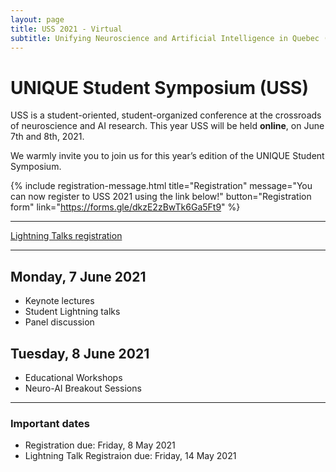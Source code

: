 ```yaml
---
layout: page
title: USS 2021 - Virtual
subtitle: Unifying Neuroscience and Artificial Intelligence in Quebec (UNIQUE) - Student Symposium
---
```

# UNIQUE Student Symposium (USS)
USS is a student-oriented, student-organized conference at the crossroads of neuroscience and AI research. This year USS will be held **online**, on June 7th and 8th, 2021.

We warmly invite you to join us for this year’s edition of the UNIQUE Student Symposium.  

{% include registration-message.html title="Registration" message="You can now register to USS 2021 using the link below!" button="Registration form" link="https://forms.gle/dkzE2zBwTk6Ga5Ft9" %}

---

[Lightning Talks registration](https://forms.gle/WLjjGrY18ZFRjDGh9)

---

## Monday, 7 June 2021

- Keynote lectures
- Student Lightning talks
- Panel discussion

## Tuesday, 8 June 2021

- Educational Workshops
- Neuro-AI Breakout Sessions

---

### Important dates

* Registration due: Friday, 8 May 2021  
* Lightning Talk Registraion due: Friday, 14 May 2021
